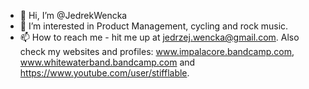- 👋 Hi, I’m @JedrekWencka
- 👀 I’m interested in Product Management, cycling and rock music.
- 📫 How to reach me - hit me up at jedrzej.wencka@gmail.com. Also check my websites and profiles: www.impalacore.bandcamp.com, www.whitewaterband.bandcamp.com and https://www.youtube.com/user/stifflable.

<!---
JedrekWencka/JedrekWencka is a ✨ special ✨ repository because its `README.md` (this file) appears on your GitHub profile.
You can click the Preview link to take a look at your changes.
--->
